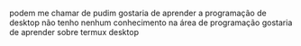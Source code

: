 podem me chamar de pudim
gostaria de aprender a programação de desktop não tenho nenhum conhecimento na área de programação
gostaria de aprender sobre termux desktop
